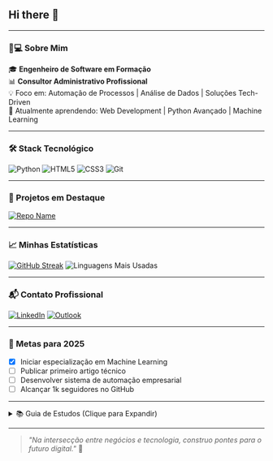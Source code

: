 ## Hi there 👋

---
### 👨💻 Sobre Mim
🎓 **Engenheiro de Software em Formação**  
📊 **Consultor Administrativo Profissional**  
💡 Foco em: Automação de Processos | Análise de Dados | Soluções Tech-Driven  
🌱 Atualmente aprendendo: Web Development | Python Avançado | Machine Learning  

---

### 🛠️ Stack Tecnológico
![Python](https://img.shields.io/badge/Python-3776AB?style=for-the-badge&logo=python&logoColor=white)
![HTML5](https://img.shields.io/badge/HTML5-E34F26?style=for-the-badge&logo=html5&logoColor=white)
![CSS3](https://img.shields.io/badge/CSS3-1572B6?style=for-the-badge&logo=css3&logoColor=white)
![Git](https://img.shields.io/badge/Git-F05032?style=for-the-badge&logo=git&logoColor=white)

---

### 📌 Projetos em Destaque
[![Repo Name](https://github-readme-stats.vercel.app/api/pin/?username=delblerferreira&repo=SEU_REPOSITORIO&theme=tokyonight)](https://github.com/delblerferreira/SEU_REPOSITORIO)

---

### 📈 Minhas Estatísticas
[![GitHub Streak](https://streak-stats.demolab.com/?user=delblerferreira&theme=tokyonight)](https://git.io/streak-stats)
![Linguagens Mais Usadas](https://github-readme-stats.vercel.app/api/top-langs/?username=delblerferreira&layout=compact&theme=tokyonight)

---

### 📬 Contato Profissional
[![LinkedIn](https://img.shields.io/badge/LinkedIn-0077B5?style=for-the-badge&logo=linkedin&logoColor=white)](https://www.linkedin.com/in/delbler-ferreira-consultor)
[![Outlook](https://img.shields.io/badge/Outlook-0078D4?style=for-the-badge&logo=microsoft-outlook&logoColor=white)](mailto:seu_email@outlook.com)

---

### 🎯 Metas para 2025
- [x] Iniciar especialização em Machine Learning  
- [ ] Publicar primeiro artigo técnico  
- [ ] Desenvolver sistema de automação empresarial  
- [ ] Alcançar 1k seguidores no GitHub

---

<details>
<summary>📚 Guia de Estudos (Clique para Expandir)</summary>

**Rotina Diária:**
1. 1h Leitura Técnica
2. 2h Prática de Codificação
3. 30min Revisão de Algoritmos

**Recursos Favoritos:**
- Livro: "Clean Code" de Robert C. Martin
- Curso: CS50's Introduction to Computer Science
- Newsletter: Towards Data Science

</details>

---

> *"Na intersecção entre negócios e tecnologia, construo pontes para o futuro digital."* 🚀

